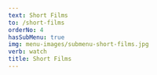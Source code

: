 ```yaml
---
text: Short Films
to: /short-films
orderNo: 4
hasSubMenu: true
img: menu-images/submenu-short-films.jpg
verb: watch
title: Short Films
---
```

